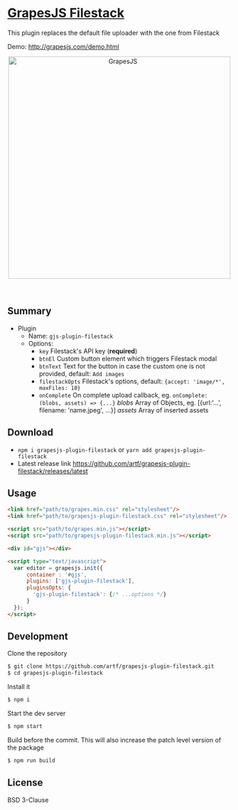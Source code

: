 # [GrapesJS Filestack](http://grapesjs.com/demo.html)

This plugin replaces the default file uploader with the one from Filestack

Demo: http://grapesjs.com/demo.html

<p align="center"><img src="http://grapesjs.com/img/screen-fs.jpg" alt="GrapesJS" width="500" align="center"/></p>
<br/>



## Summary

* Plugin
  * Name: `gjs-plugin-filestack`
  * Options:
      * `key` Filestack's API key (**required**)
      * `btnEl` Custom button element which triggers Filestack modal
      * `btnText` Text for the button in case the custom one is not provided, default: `Add images`
      * `filestackOpts` Filestack's options, default: `{accept: 'image/*', maxFiles: 10}`
      * `onComplete` On complete upload callback, eg. `onComplete: (blobs, assets) => {...}`
        *blobs* Array of Objects, eg. [{url:'...', filename: 'name.jpeg', ...}]
        *assets* Array of inserted assets



## Download

* `npm i grapesjs-plugin-filestack` or `yarn add grapesjs-plugin-filestack`
* Latest release link https://github.com/artf/grapesjs-plugin-filestack/releases/latest



## Usage

```html
<link href="path/to/grapes.min.css" rel="stylesheet"/>
<link href="path/to/grapesjs-plugin-filestack.css" rel="stylesheet"/>

<script src="path/to/grapes.min.js"></script>
<script src="path/to/grapesjs-plugin-filestack.min.js"></script>

<div id="gjs"></div>

<script type="text/javascript">
  var editor = grapesjs.init({
      container : '#gjs',
      plugins: ['gjs-plugin-filestack'],
      pluginsOpts: {
        'gjs-plugin-filestack': {/* ...options */}
      }
  });
</script>
```



## Development

Clone the repository

```sh
$ git clone https://github.com/artf/grapesjs-plugin-filestack.git
$ cd grapesjs-plugin-filestack
```

Install it

```sh
$ npm i
```

Start the dev server

```sh
$ npm start
```

Build before the commit. This will also increase the patch level version of the package

```sh
$ npm run build
```



## License

BSD 3-Clause
